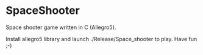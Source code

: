 # SpaceShooter
Space shooter game written in C (Allegro5).

Install allegro5 library
and
launch ./Release/Space_shooter to play.
Have fun ;-)

